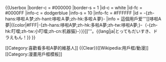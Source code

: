 {{Userbox
  |border-c = #000000
  |border-s = 1
  |id-c     = white
  |id-fc    = #0000FF
  |info-c   = dodgerblue
  |info-s   = 10
  |info-fc  = #FFFFFF
  |id       = -{zh-hans:哆啦Ａ梦;zh-hant:哆啦Ａ夢;zh-hk:多啦Ａ夢}-
  |info     = 這個用戶爱'''[[哆啦A夢|{{color|#FFF|-{zh-hans:哆啦A梦;zh-hk:多啦A夢;zh-tw:哆啦A夢;}-（-{zh-hk:叮噹;zh-tw:小叮噹;zh-cn:机器猫}-）}}]]'''。{{lang|ja|とってもだいすき、ドラえもん！}}
}}

<includeonly>[[Category:喜歡看多啦A夢的維基人]]</includeonly>
<noinclude>{{Clear}}[[Wikipedia:用戶框/動漫]][[Category:漫畫用戶框模板]]</noinclude>